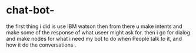 # chat-bot-
the first thing i did is use IBM watson then from there u make intents and make some of the response of what useer might ask for.
then i go for dialog and make nodes for what i need my bot to do when People talk to it, and how it do the conversations .  
